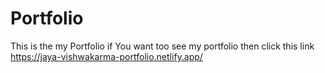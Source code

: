 # Portfolio
This is the my Portfolio 
if You want too see my portfolio then click this link <a href="https://jaya-vishwakarma-portfolio.netlify.app/">https://jaya-vishwakarma-portfolio.netlify.app/</a>
